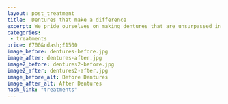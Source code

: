 ```yaml
---
layout: post_treatment
title:  Dentures that make a difference
excerpt: We pride ourselves on making dentures that are unsurpassed in their comfort and lifelike appearance, we have successfully treated many people who were not happy with their previous dentures and feel that our results speak for themselves.
categories:
 - treatments
price: £700&ndash;£1500
image_before: dentures-before.jpg
image_after: dentures-after.jpg
image2_before: dentures2-before.jpg
image2_after: dentures2-after.jpg
image_before_alt: Before Dentures
image_after_alt: After Dentures
hash_link: "treatments"
---
```

